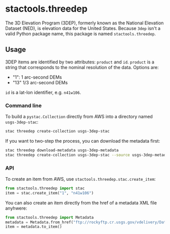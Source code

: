 # stactools.threedep

The 3D Elevation Program (3DEP), formerly known as the National Elevation Dataset (NED), is elevation data for the United States.
Because `3dep` isn't a valid Python package name, this package is named `stactools.threedep`.

## Usage

3DEP items are identified by two attributes: `product` and `id`.
`product` is a string that corresponds to the nominal resolution of the data.
Options are:

- "1": 1 arc-second DEMs
- "13" 1/3 arc-second DEMs

`id` is a lat-lon identifier, e.g. `n41w106`.

### Command line

To build a `pystac.Collection` directly from AWS into a directory named `usgs-3dep-stac`:

```bash
stac threedep create-collection usgs-3dep-stac
```

If you want to two-step the process, you can download the metadata first:

```bash
stac threedep download-metadata usgs-3dep-metadata
stac threedep create-collection usgs-3dep-stac --source usgs-3dep-metadata
```

### API

To create an item from AWS, use `stactools.threedep.stac.create_item`:

```python
from stactools.threedep import stac
item = stac.create_item("1", "n41w106")
```

You can also create an item directly from the href of a metadata XML file anyhwere:

```python
from stactools.threedep import Metadata
metadata = Metadata.from_href("ftp://rockyftp.cr.usgs.gov/vdelivery/Datasets/Staged/Elevation/1/TIFF/n41w106/USGS_1_n41w106.xml")
item = metadata.to_item()
```
